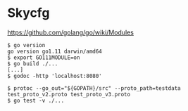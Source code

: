# Skycfg

https://github.com/golang/go/wiki/Modules

```
$ go version
go version go1.11 darwin/amd64
$ export GO111MODULE=on
$ go build ./...
[...]
$ godoc -http 'localhost:8080'
```

```
$ protoc --go_out="${GOPATH}/src" --proto_path=testdata test_proto_v2.proto test_proto_v3.proto
$ go test -v ./...
```
